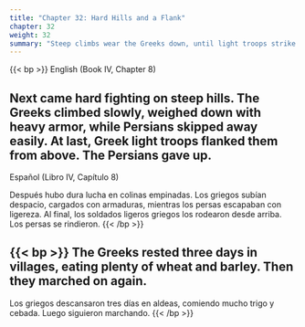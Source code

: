 ```yaml
---
title: "Chapter 32: Hard Hills and a Flank"
chapter: 32
weight: 32
summary: "Steep climbs wear the Greeks down, until light troops strike from above."
---
```


{{< bp >}}
English (Book IV, Chapter 8)

Next came hard fighting on steep hills. The Greeks climbed slowly, weighed down with heavy armor, while Persians skipped away easily. At last, Greek light troops flanked them from above. The Persians gave up.
---
Español (Libro IV, Capítulo 8)

Después hubo dura lucha en colinas empinadas. Los griegos subían despacio, cargados con armaduras, mientras los persas escapaban con ligereza. Al final, los soldados ligeros griegos los rodearon desde arriba. Los persas se rindieron.
{{< /bp >}}

{{< bp >}}
The Greeks rested three days in villages, eating plenty of wheat and barley. Then they marched on again.
---
Los griegos descansaron tres días en aldeas, comiendo mucho trigo y cebada. Luego siguieron marchando.
{{< /bp >}}

